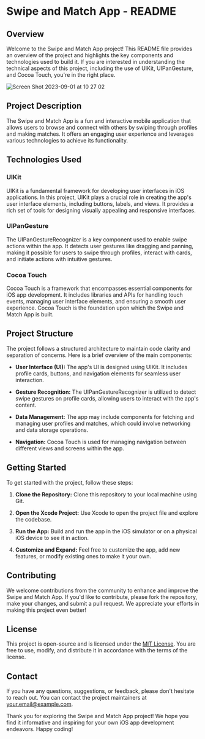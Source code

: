 # Swipe and Match App - README

## Overview

Welcome to the Swipe and Match App project! This README file provides an overview of the project and highlights the key components and technologies used to build it. If you are interested in understanding the technical aspects of this project, including the use of UIKit, UIPanGesture, and Cocoa Touch, you're in the right place.

![Screen Shot 2023-09-01 at 10 27 02](https://github.com/bwalidd/UI-SwipeMatch-App/assets/90640697/b44b73cc-9013-49ef-9e4b-221122e66dde)



## Project Description

The Swipe and Match App is a fun and interactive mobile application that allows users to browse and connect with others by swiping through profiles and making matches. It offers an engaging user experience and leverages various technologies to achieve its functionality.

## Technologies Used

### UIKit

UIKit is a fundamental framework for developing user interfaces in iOS applications. In this project, UIKit plays a crucial role in creating the app's user interface elements, including buttons, labels, and views. It provides a rich set of tools for designing visually appealing and responsive interfaces.

### UIPanGesture

The UIPanGestureRecognizer is a key component used to enable swipe actions within the app. It detects user gestures like dragging and panning, making it possible for users to swipe through profiles, interact with cards, and initiate actions with intuitive gestures.

### Cocoa Touch

Cocoa Touch is a framework that encompasses essential components for iOS app development. It includes libraries and APIs for handling touch events, managing user interface elements, and ensuring a smooth user experience. Cocoa Touch is the foundation upon which the Swipe and Match App is built.

## Project Structure

The project follows a structured architecture to maintain code clarity and separation of concerns. Here is a brief overview of the main components:

- **User Interface (UI):** The app's UI is designed using UIKit. It includes profile cards, buttons, and navigation elements for seamless user interaction.

- **Gesture Recognition:** The UIPanGestureRecognizer is utilized to detect swipe gestures on profile cards, allowing users to interact with the app's content.

- **Data Management:** The app may include components for fetching and managing user profiles and matches, which could involve networking and data storage operations.

- **Navigation:** Cocoa Touch is used for managing navigation between different views and screens within the app.

## Getting Started

To get started with the project, follow these steps:

1. **Clone the Repository:** Clone this repository to your local machine using Git.

2. **Open the Xcode Project:** Use Xcode to open the project file and explore the codebase.

3. **Run the App:** Build and run the app in the iOS simulator or on a physical iOS device to see it in action.

4. **Customize and Expand:** Feel free to customize the app, add new features, or modify existing ones to make it your own.

## Contributing

We welcome contributions from the community to enhance and improve the Swipe and Match App. If you'd like to contribute, please fork the repository, make your changes, and submit a pull request. We appreciate your efforts in making this project even better!

## License

This project is open-source and is licensed under the [MIT License](LICENSE.md). You are free to use, modify, and distribute it in accordance with the terms of the license.

## Contact

If you have any questions, suggestions, or feedback, please don't hesitate to reach out. You can contact the project maintainers at [your.email@example.com](mailto:your.email@example.com).

Thank you for exploring the Swipe and Match App project! We hope you find it informative and inspiring for your own iOS app development endeavors. Happy coding!
